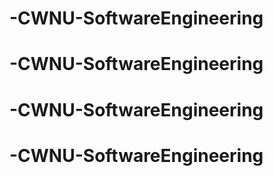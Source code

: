 # -CWNU-SoftwareEngineering
# -CWNU-SoftwareEngineering
# -CWNU-SoftwareEngineering
# -CWNU-SoftwareEngineering
